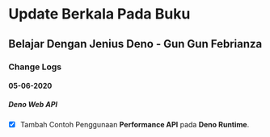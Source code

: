 # Update Berkala Pada Buku

## Belajar Dengan Jenius Deno - Gun Gun Febrianza

### Change Logs

#### 05-06-2020

##### **Deno Web API** 

- [x] Tambah Contoh Penggunaan **Performance API** pada **Deno Runtime**.